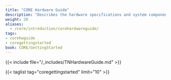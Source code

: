 ```yaml
---
title: "CORE Hardware Guide"
description: "Describes the hardware specifications and system component recommendations for custom TrueNAS CORE deployment."
weight: 20
aliases:
  - /core/introduction/corehardwareguide/
tags:
- corehwguide
- coregettingstarted
book: CORE/GettingStarted
---
```


{{< include file="/_includes/TNHardwareGuide.md" >}}

{{< taglist tag="coregettingstarted" limit="10" >}}
